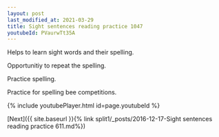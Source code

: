 ```yaml
---
layout: post
last_modified_at: 2021-03-29
title: Sight sentences reading practice 1047
youtubeId: PVaurwTt35A
---
```

 
 
Helps to learn sight words and their spelling.

Opportunitiy to repeat the spelling. 

Practice spelling. 
 
Practice for spelling bee competitions. 
 
{% include youtubePlayer.html id=page.youtubeId %}
 
 

[Next]({{ site.baseurl }}{% link  split1/_posts/2016-12-17-Sight sentences reading practice 611.md%})
 
